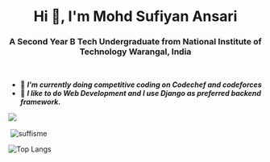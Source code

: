 <h1 align="center">Hi 👋, I'm Mohd Sufiyan Ansari</h1>
<h3 align="center">A Second Year B Tech Undergraduate from National Institute of Technology Warangal, India</h3>

<br/>

- 🌱  ***I'm currently doing competitive coding on Codechef and codeforces***
- 🌱  ***I like to do Web Development and I use Django as preferred backend framework.***

<img src="https://github-profile-trophy.vercel.app/?username=suffisme&theme=dracula&column=3&margin-w=15&margin-h=15 (https://github.com/ryo-ma/github-profile-trophy)">

<p>&nbsp;<img align="center" src="https://github-readme-stats.vercel.app/api?username=suffisme&show_icons=true&count_private=true&theme=dark" alt="suffisme" /></p>

![Top Langs](https://github-readme-stats.vercel.app/api/top-langs/?username=suffisme&layout=compact&theme=dark)

